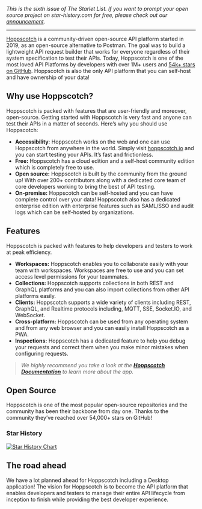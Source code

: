 _This is the sixth issue of The Starlet List. If you want to prompt your open source project on star-history.com for free, please check out our [announcement](/blog/list-your-open-source-project)._

---

[Hoppscotch](https://hoppscotch.io) is a community-driven open-source API platform started in 2019, as an open-source alternative to Postman. The goal was to build a lightweight API request builder that works for everyone regardless of their system specification to test their APIs. Today, Hoppscotch is one of the most loved API Platforms by developers with over 1M+ users and [54k+ stars on GitHub](https://github.com/hoppscotch/hoppscotch). Hoppscotch is also the only API platform that you can self-host and have ownership of your data!

## Why use Hoppscotch?

Hoppscotch is packed with features that are user-friendly and moreover, open-source. Getting started with Hoppscotch is very fast and anyone can test their APIs in a matter of seconds. Here’s why you should use Hoppscotch:

-   **Accessibility**: Hoppscotch works on the web and one can use Hoppscotch from anywhere in the world. Simply visit [hoppscotch.io](http://hoppscotch.io) and you can start testing your APIs. It’s fast and frictionless.
-   **Free:** Hoppscotch has a cloud edition and a self-host community edition which is completely free to use.
-   **Open source:** Hoppscotch is built by the community from the ground up! With over 200+ contributors along with a dedicated core team of core developers working to bring the best of API testing.
-   **On-premise:** Hoppscotch can be self-hosted and you can have complete control over your data! Hoppscotch also has a dedicated enterprise edition with enterprise features such as SAML/SSO and audit logs which can be self-hosted by organizations.

## Features

Hoppscotch is packed with features to help developers and testers to work at peak efficiency.

-   **Workspaces:** Hoppscotch enables you to collaborate easily with your team with workspaces. Workspaces are free to use and you can set access level permissions for your teammates.
-   **Collections:** Hoppscotch supports collections in both REST and GraphQL platforms and you can also import collections from other API platforms easily.
-   **Clients:** Hoppscotch supports a wide variety of clients including REST, GraphQL, and Realtime protocols including, MQTT, SSE, Socket.IO, and WebSocket.
-   **Cross-platform:** Hoppscotch can be used from any operating system and from any web browser and you can easily install Hoppscotch as a PWA.
-   **Inspections:** Hoppscotch has a dedicated feature to help you debug your requests and correct them when you make minor mistakes when configuring requests.

> _We highly recommend you take a look at the [**Hoppscotch Documentation**](https://docs.hoppscotch.io) to learn more about the app._

## Open Source

Hoppscotch is one of the most popular open-source repositories and the community has been their backbone from day one. Thanks to the community they’ve reached over 54,000+ stars on GitHub!

### Star History

[![Star History Chart](https://api.star-history.com/svg?repos=hoppscotch/hoppscotch&type=Date)](https://star-history.com/#hoppscotch/hoppscotch&Date)

## The road ahead

We have a lot planned ahead for Hoppscotch including a Desktop application! The vision for Hoppscotch is to become the API platform that enables developers and testers to manage their entire API lifecycle from inception to finish while providing the best developer experience.
